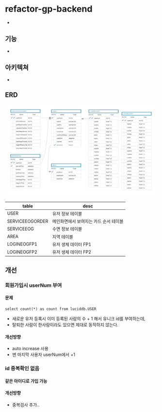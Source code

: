 # refactor-gp-backend

-

## 기능

-

## 아키텍쳐

-

## ERD

![erd](./readmeRes/erd.png)

| table           | desc                                   |
| --------------- | -------------------------------------- |
| USER            | 유저 정보 테이블                       |
| SERVICEEOGORDER | 메인화면에서 보여지는 카드 순서 테이블 |
| SERVICEEOG      | 수면 정보 테이블                       |
| AREA            | 지역 테이블                            |
| LOGINEOGFP1     | 유저 생체 데이터 FP1                   |
| LOGINEOGFP2     | 유저 생체 데이터 FP2                   |

## 개선

### 회원가입시 userNum 부여

#### 문제

```
select count(*) as count from luciddb.USER
```

- 새로운 유저 등록시 이미 등록된 사람의 수 + 1 해서 유니크 id를 부여하는데,
- 탈퇴한 사람이 한사람이라도 있으면 제대로 동작하지 않는다.

#### 개선방향

- auto increase 사용
- 맨 마지막 사용자 userNum에서 +1

### id 중복확인 없음

#### 같은 아이디로 가입 가능

#### 개선방향

- 중복검사 추가..
